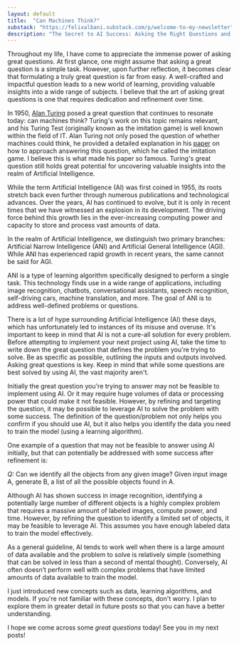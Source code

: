 ```yaml
---
layout: default
title:  "Can Machines Think?"
substack: "https://felixalbani.substack.com/p/welcome-to-my-newsletter"
description: "The Secret to AI Success: Asking the Right Questions and Defining the Problem."
---
```

Throughout my life, I have come to appreciate the immense power of asking great questions. At first glance, one might assume that asking a great question is a simple task. However, upon further reflection, it becomes clear that formulating a truly great question is far from easy. A well-crafted and impactful question leads to a new world of learning, providing valuable insights into a wide range of subjects. I believe that the art of asking great questions is one that requires dedication and refinement over time.

In 1950, [Alan Turing](https://en.wikipedia.org/wiki/Alan_Turing) posed a great question that continues to resonate today: can machines think? Turing's work on this topic remains relevant, and his Turing Test (originally known as the imitation game) is well known within the field of IT. Alan Turing not only posed the question of whether machines could think, he provided a detailed explanation in his [paper](https://redirect.cs.umbc.edu/courses/471/papers/turing.pdf) on how to approach answering this question, which he called the imitation game. I believe this is what made his paper so famous. Turing's great question still holds great potential for uncovering valuable insights into the realm of Artificial Intelligence.

While the term Artificial Intelligence (AI) was first coined in 1955, its roots stretch back even further through numerous publications and technological advances. Over the years, AI has continued to evolve, but it is only in recent times that we have witnessed an explosion in its development. The driving force behind this growth lies in the ever-increasing computing power and capacity to store and process vast amounts of data.

In the realm of Artificial Intelligence, we distinguish two primary branches: Artificial Narrow Intelligence (ANI) and Artificial General Intelligence (AGI). While ANI has experienced rapid growth in recent years, the same cannot be said for AGI.

ANI is a type of learning algorithm specifically designed to perform a single task. This technology finds use in a wide range of applications, including image recognition, chatbots, conversational assistants, speech recognition, self-driving cars, machine translation, and more. The goal of ANI is to address well-defined problems or questions.

There is a lot of hype surrounding Artificial Intelligence (AI) these days, which has unfortunately led to instances of its misuse and overuse. It's important to keep in mind that AI is not a cure-all solution for every problem. Before attempting to implement your next project using AI, take the time to write down the great question that defines the problem you're trying to solve. Be as specific as possible, outlining the inputs and outputs involved. Asking great questions is key. Keep in mind that while some questions are best solved by using AI, the vast majority aren't.

Initially the great question you're trying to answer may not be feasible to implement using AI. Or it may require huge volumes of data or processing power that could make it not feasible. However, by refining and targeting the question, it may be possible to leverage AI to solve the problem with some success. The definition of the question/problem not only helps you confirm if you should use AI, but it also helps you identify the data you need to train the model (using a learning algorithm). 

One example of a question that may not be feasible to answer using AI initially, but that can potentially be addressed with some success after refinement is:

*Q:* Can we identify all the objects from any given image? Given input image A, generate B, a list of all the possible objects found in A. 

Although AI has shown success in image recognition, identifying a potentially large number of different objects is a highly complex problem that requires a massive amount of labeled images, compute power, and time. However, by refining the question to identify a limited set of objects, it may be feasible to leverage AI. This assumes you have enough labeled data to train the model effectively.

As a general guideline, AI tends to work well when there is a large amount of data available and the problem to solve is relatively simple (something that can be solved in less than a second of mental thought). Conversely, AI often doesn’t perform well with complex problems that have limited amounts of data available to train the model.

I just introduced new concepts such as data, learning algorithms, and models. If you're not familiar with these concepts, don't worry. I plan to explore them in greater detail in future posts so that you can have a better understanding. 

I hope we come across some *great questions* today! See you in my next posts!

